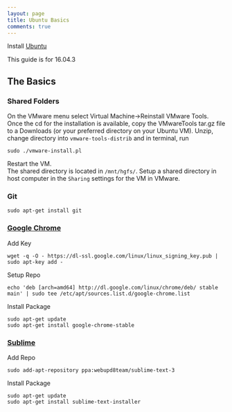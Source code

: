 ```yaml
---
layout: page
title: Ubuntu Basics
comments: true
---
```


Install [Ubuntu](https://www.ubuntu.com/download/desktop)  
  
This guide is for 16.04.3  
  
## The Basics  
  
### Shared Folders
On the VMware menu select Virtual Machine->Reinstall VMware Tools.  
Once the cd for the installation is available, copy the VMwareTools tar.gz file to a Downloads 
(or your preferred directory on your Ubuntu VM). Unzip, change directory into ```vmware-tools-distrib``` 
and in terminal, run  
```
sudo ./vmware-install.pl
```  
Restart the VM.  
The shared directory is located in ```/mnt/hgfs/```.
Setup a shared directory in host computer in the ```Sharing``` settings for the VM in VMware.  
  
### Git
```
sudo apt-get install git
```  
  
### [Google Chrome](https://askubuntu.com/a/510186)  
Add Key  
```
wget -q -O - https://dl-ssl.google.com/linux/linux_signing_key.pub | sudo apt-key add -
```
Setup Repo  
```
echo 'deb [arch=amd64] http://dl.google.com/linux/chrome/deb/ stable main' | sudo tee /etc/apt/sources.list.d/google-chrome.list
```
Install Package  
```
sudo apt-get update 
sudo apt-get install google-chrome-stable
```  
  
### [Sublime](https://askubuntu.com/a/227617)
Add Repo  
```
sudo add-apt-repository ppa:webupd8team/sublime-text-3
```  
Install Package  
```
sudo apt-get update
sudo apt-get install sublime-text-installer
```
